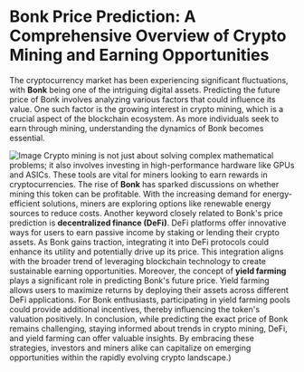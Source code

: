 # Bonk Price Prediction: A Comprehensive Overview of Crypto Mining and Earning Opportunities
The cryptocurrency market has been experiencing significant fluctuations, with **Bonk** being one of the intriguing digital assets. Predicting the future price of Bonk involves analyzing various factors that could influence its value. One such factor is the growing interest in crypto mining, which is a crucial aspect of the blockchain ecosystem. As more individuals seek to earn through mining, understanding the dynamics of Bonk becomes essential.

![Image](https://github.com/user-attachments/assets/d7419ec9-dc67-403f-bf28-8faea5f1f74f)
Crypto mining is not just about solving complex mathematical problems; it also involves investing in high-performance hardware like GPUs and ASICs. These tools are vital for miners looking to earn rewards in cryptocurrencies. The rise of **Bonk** has sparked discussions on whether mining this token can be profitable. With the increasing demand for energy-efficient solutions, miners are exploring options like renewable energy sources to reduce costs.
Another keyword closely related to Bonk's price prediction is **decentralized finance (DeFi)**. DeFi platforms offer innovative ways for users to earn passive income by staking or lending their crypto assets. As Bonk gains traction, integrating it into DeFi protocols could enhance its utility and potentially drive up its price. This integration aligns with the broader trend of leveraging blockchain technology to create sustainable earning opportunities.
Moreover, the concept of **yield farming** plays a significant role in predicting Bonk's future price. Yield farming allows users to maximize returns by deploying their assets across different DeFi applications. For Bonk enthusiasts, participating in yield farming pools could provide additional incentives, thereby influencing the token's valuation positively.
In conclusion, while predicting the exact price of Bonk remains challenging, staying informed about trends in crypto mining, DeFi, and yield farming can offer valuable insights. By embracing these strategies, investors and miners alike can capitalize on emerging opportunities within the rapidly evolving crypto landscape.)

